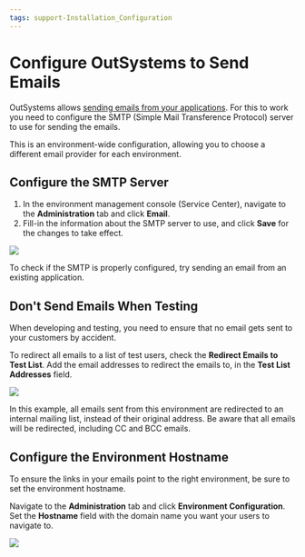 ```yaml
---
tags: support-Installation_Configuration
---
```


# Configure OutSystems to Send Emails

OutSystems allows [sending emails from your applications](<../develop/logic/emails.md>). For this to work you need to configure the SMTP (Simple Mail Transference Protocol) server to use for sending the emails.

This is an environment-wide configuration, allowing you to choose a different email provider for each environment.

## Configure the SMTP Server

1. In the environment management console (Service Center), navigate to the **Administration** tab and click **Email**.
1. Fill-in the information about the SMTP server to use, and click **Save** for the changes to take effect.

![](images/configure-outsystems-to-send-emails-1.png)

To check if the SMTP is properly configured, try sending an email from an existing application.


## Don't Send Emails When Testing

When developing and testing, you need to ensure that no email gets sent to your customers by accident.

To redirect all emails to a list of test users, check the **Redirect Emails to Test List**. Add the email addresses to redirect the emails to, in the **Test List Addresses** field.

![](images/configure-outsystems-to-send-emails-2.png)

In this example, all emails sent from this environment are redirected to an internal mailing list, instead of their original address.
Be aware that all emails will be redirected, including CC and BCC emails.


## Configure the Environment Hostname

To ensure the links in your emails point to the right environment, be sure to set the environment hostname.

Navigate to the **Administration** tab and click **Environment Configuration**. Set the **Hostname** field with the domain name you want your users to navigate to.

![](images/configure-outsystems-to-send-emails-3.png)
